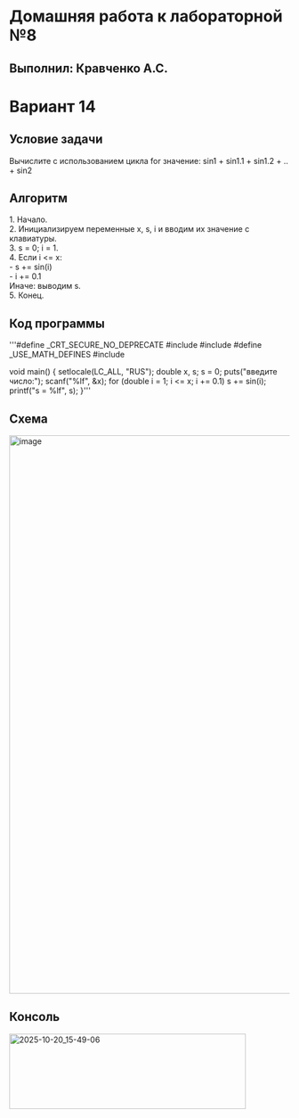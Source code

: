 <h1>Домашняя работа к лабораторной №8</h1>
<h2>Выполнил: Кравченко А.С.</h2>

<h1>Вариант 14</h1>
<h2>Условие задачи</h2>
Вычислите с использованием цикла for значение: sin1 + sin1.1 + sin1.2 + .. + sin2

<h2>Алгоритм</h2>
1. Начало.<br>
2. Инициализируем переменные x, s, i и вводим их значение с клавиатуры.<br>
3. s = 0; i = 1.<br>
4. Если i <= x:<br>
  - s += sin(i)<br>
  - i += 0.1<br>
  Иначе: выводим s.<br>
5. Конец.<br>

<h2>Код программы</h2>
'''#define _CRT_SECURE_NO_DEPRECATE 
#include <stdio.h>
#include <locale.h>
#define _USE_MATH_DEFINES 
#include <math.h>

void main()
{
	setlocale(LC_ALL, "RUS");
	double x, s;
	s = 0;
	puts("введите число:");
	scanf("%lf", &x);
	for (double i = 1; i <= x; i += 0.1)
		s += sin(i);
	printf("s = %lf", s);
}'''

<h2>Схема</h2>
<img width="687" height="1002" alt="image" src="https://github.com/user-attachments/assets/56d14329-05d2-4815-81ba-8f20069bbb02" />

<h2>Консоль</h2>
<img width="425" height="135" alt="2025-10-20_15-49-06" src="https://github.com/user-attachments/assets/025f2ca3-7fb7-420d-bea7-7c44472ec805" />



  
